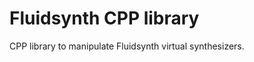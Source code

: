 Fluidsynth CPP library
======================

CPP library to manipulate Fluidsynth virtual synthesizers.
